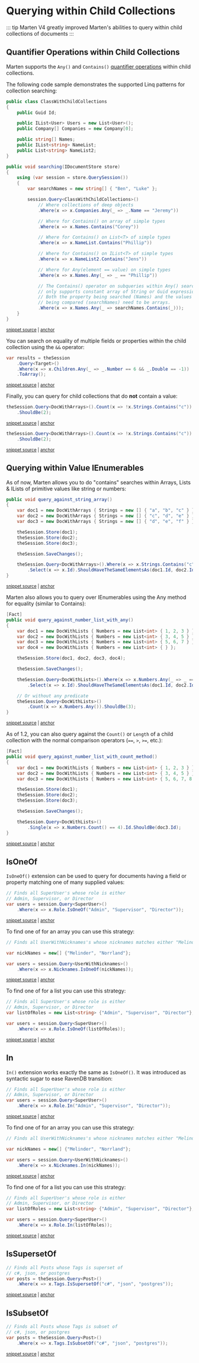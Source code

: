 # Querying within Child Collections

::: tip
Marten V4 greatly improved Marten's abilities to query within child collections of documents
:::

## Quantifier Operations within Child Collections

Marten supports the `Any()` and `Contains()` [quantifier operations](https://docs.microsoft.com/en-us/dotnet/csharp/programming-guide/concepts/linq/quantifier-operations) within child collections.

The following code sample demonstrates the supported Linq patterns for collection searching:

<!-- snippet: sample_searching_within_child_collections -->
<a id='snippet-sample_searching_within_child_collections'></a>
```cs
public class ClassWithChildCollections
{
    public Guid Id;

    public IList<User> Users = new List<User>();
    public Company[] Companies = new Company[0];

    public string[] Names;
    public IList<string> NameList;
    public List<string> NameList2;
}

public void searching(IDocumentStore store)
{
    using (var session = store.QuerySession())
    {
        var searchNames = new string[] { "Ben", "Luke" };

        session.Query<ClassWithChildCollections>()
            // Where collections of deep objects
            .Where(x => x.Companies.Any(_ => _.Name == "Jeremy"))

            // Where for Contains() on array of simple types
            .Where(x => x.Names.Contains("Corey"))

            // Where for Contains() on List<T> of simple types
            .Where(x => x.NameList.Contains("Phillip"))

            // Where for Contains() on IList<T> of simple types
            .Where(x => x.NameList2.Contains("Jens"))

            // Where for Any(element == value) on simple types
            .Where(x => x.Names.Any(_ => _ == "Phillip"))

            // The Contains() operator on subqueries within Any() searches
            // only supports constant array of String or Guid expressions.
            // Both the property being searched (Names) and the values
            // being compared (searchNames) need to be arrays.
            .Where(x => x.Names.Any(_ => searchNames.Contains(_)));
    }
}
```
<sup><a href='https://github.com/JasperFx/marten/blob/master/src/Marten.Testing/Examples/Searching_Within_Child_Collections.cs#L10-L53' title='Snippet source file'>snippet source</a> | <a href='#snippet-sample_searching_within_child_collections' title='Start of snippet'>anchor</a></sup>
<!-- endSnippet -->

You can search on equality of multiple fields or properties within the child collection
using the `&&` operator:

<!-- snippet: sample_any-query-through-child-collection-with-and -->
<a id='snippet-sample_any-query-through-child-collection-with-and'></a>
```cs
var results = theSession
    .Query<Target>()
    .Where(x => x.Children.Any(_ => _.Number == 6 && _.Double == -1))
    .ToArray();
```
<sup><a href='https://github.com/JasperFx/marten/blob/master/src/LinqTests/query_against_child_collections_integrated_Tests.cs#L91-L96' title='Snippet source file'>snippet source</a> | <a href='#snippet-sample_any-query-through-child-collection-with-and' title='Start of snippet'>anchor</a></sup>
<!-- endSnippet -->

Finally, you can query for child collections that do **not** contain a value:

<!-- snippet: sample_negated-contains -->
<a id='snippet-sample_negated-contains'></a>
```cs
theSession.Query<DocWithArrays>().Count(x => !x.Strings.Contains("c"))
    .ShouldBe(2);
```
<sup><a href='https://github.com/JasperFx/marten/blob/master/src/LinqTests/Bugs/Bug_561_negation_of_query_on_contains.cs#L32-L35' title='Snippet source file'>snippet source</a> | <a href='#snippet-sample_negated-contains' title='Start of snippet'>anchor</a></sup>
<a id='snippet-sample_negated-contains-1'></a>
```cs
theSession.Query<DocWithArrays>().Count(x => !x.Strings.Contains("c"))
    .ShouldBe(2);
```
<sup><a href='https://github.com/JasperFx/marten/blob/master/src/LinqTests/Bugs/Bug_561_negation_of_query_on_contains.cs#L72-L75' title='Snippet source file'>snippet source</a> | <a href='#snippet-sample_negated-contains-1' title='Start of snippet'>anchor</a></sup>
<!-- endSnippet -->

## Querying within Value IEnumerables

As of now, Marten allows you to do "contains" searches within Arrays, Lists & ILists of primitive values like string or numbers:

<!-- snippet: sample_query_against_string_array -->
<a id='snippet-sample_query_against_string_array'></a>
```cs
public void query_against_string_array()
{
    var doc1 = new DocWithArrays { Strings = new [] { "a", "b", "c" } };
    var doc2 = new DocWithArrays { Strings = new [] { "c", "d", "e" } };
    var doc3 = new DocWithArrays { Strings = new [] { "d", "e", "f" } };

    theSession.Store(doc1);
    theSession.Store(doc2);
    theSession.Store(doc3);

    theSession.SaveChanges();

    theSession.Query<DocWithArrays>().Where(x => x.Strings.Contains("c")).ToArray()
        .Select(x => x.Id).ShouldHaveTheSameElementsAs(doc1.Id, doc2.Id);
}
```
<sup><a href='https://github.com/JasperFx/marten/blob/master/src/LinqTests/query_against_child_collections_integrated_Tests.cs#L415-L432' title='Snippet source file'>snippet source</a> | <a href='#snippet-sample_query_against_string_array' title='Start of snippet'>anchor</a></sup>
<!-- endSnippet -->

Marten also allows you to query over IEnumerables using the Any method for equality (similar to Contains):

<!-- snippet: sample_query_any_string_array -->
<a id='snippet-sample_query_any_string_array'></a>
```cs
[Fact]
public void query_against_number_list_with_any()
{
    var doc1 = new DocWithLists { Numbers = new List<int> { 1, 2, 3 } };
    var doc2 = new DocWithLists { Numbers = new List<int> { 3, 4, 5 } };
    var doc3 = new DocWithLists { Numbers = new List<int> { 5, 6, 7 } };
    var doc4 = new DocWithLists { Numbers = new List<int> { } };

    theSession.Store(doc1, doc2, doc3, doc4);

    theSession.SaveChanges();

    theSession.Query<DocWithLists>().Where(x => x.Numbers.Any(_ => _ == 3)).ToArray()
        .Select(x => x.Id).ShouldHaveTheSameElementsAs(doc1.Id, doc2.Id);

    // Or without any predicate
    theSession.Query<DocWithLists>()
        .Count(x => x.Numbers.Any()).ShouldBe(3);
}
```
<sup><a href='https://github.com/JasperFx/marten/blob/master/src/LinqTests/query_against_child_collections_integrated_Tests.cs#L519-L540' title='Snippet source file'>snippet source</a> | <a href='#snippet-sample_query_any_string_array' title='Start of snippet'>anchor</a></sup>
<!-- endSnippet -->

As of 1.2, you can also query against the `Count()` or `Length` of a child collection with the normal comparison
operators (`==`, `>`, `>=`, etc.):

<!-- snippet: sample_query_against_number_list_with_count_method -->
<a id='snippet-sample_query_against_number_list_with_count_method'></a>
```cs
[Fact]
public void query_against_number_list_with_count_method()
{
    var doc1 = new DocWithLists { Numbers = new List<int> { 1, 2, 3 } };
    var doc2 = new DocWithLists { Numbers = new List<int> { 3, 4, 5 } };
    var doc3 = new DocWithLists { Numbers = new List<int> { 5, 6, 7, 8 } };

    theSession.Store(doc1);
    theSession.Store(doc2);
    theSession.Store(doc3);

    theSession.SaveChanges();

    theSession.Query<DocWithLists>()
        .Single(x => x.Numbers.Count() == 4).Id.ShouldBe(doc3.Id);
}
```
<sup><a href='https://github.com/JasperFx/marten/blob/master/src/LinqTests/query_against_child_collections_integrated_Tests.cs#L542-L560' title='Snippet source file'>snippet source</a> | <a href='#snippet-sample_query_against_number_list_with_count_method' title='Start of snippet'>anchor</a></sup>
<!-- endSnippet -->

## IsOneOf

`IsOneOf()` extension can be used to query for documents having
a field or property matching one of many supplied values:

<!-- snippet: sample_is_one_of -->
<a id='snippet-sample_is_one_of'></a>
```cs
// Finds all SuperUser's whose role is either
// Admin, Supervisor, or Director
var users = session.Query<SuperUser>()
    .Where(x => x.Role.IsOneOf("Admin", "Supervisor", "Director"));
```
<sup><a href='https://github.com/JasperFx/marten/blob/master/src/Marten.Testing/Examples/IsOneOfExamples.cs#L11-L17' title='Snippet source file'>snippet source</a> | <a href='#snippet-sample_is_one_of' title='Start of snippet'>anchor</a></sup>
<!-- endSnippet -->

To find one of for an array you can use this strategy:

<!-- snippet: sample_is_one_of_array -->
<a id='snippet-sample_is_one_of_array'></a>
```cs
// Finds all UserWithNicknames's whose nicknames matches either "Melinder" or "Norrland"

var nickNames = new[] {"Melinder", "Norrland"};

var users = session.Query<UserWithNicknames>()
    .Where(x => x.Nicknames.IsOneOf(nickNames));
```
<sup><a href='https://github.com/JasperFx/marten/blob/master/src/Marten.Testing/Examples/IsOneOfExamples.cs#L35-L43' title='Snippet source file'>snippet source</a> | <a href='#snippet-sample_is_one_of_array' title='Start of snippet'>anchor</a></sup>
<!-- endSnippet -->

To find one of for a list you can use this strategy:

<!-- snippet: sample_is_one_of_list -->
<a id='snippet-sample_is_one_of_list'></a>
```cs
// Finds all SuperUser's whose role is either
// Admin, Supervisor, or Director
var listOfRoles = new List<string> {"Admin", "Supervisor", "Director"};

var users = session.Query<SuperUser>()
    .Where(x => x.Role.IsOneOf(listOfRoles));
```
<sup><a href='https://github.com/JasperFx/marten/blob/master/src/Marten.Testing/Examples/IsOneOfExamples.cs#L22-L30' title='Snippet source file'>snippet source</a> | <a href='#snippet-sample_is_one_of_list' title='Start of snippet'>anchor</a></sup>
<!-- endSnippet -->

## In

`In()` extension works exactly the same as `IsOneOf()`. It was introduced as syntactic sugar to ease RavenDB transition:

<!-- snippet: sample_in -->
<a id='snippet-sample_in'></a>
```cs
// Finds all SuperUser's whose role is either
// Admin, Supervisor, or Director
var users = session.Query<SuperUser>()
    .Where(x => x.Role.In("Admin", "Supervisor", "Director"));
```
<sup><a href='https://github.com/JasperFx/marten/blob/master/src/Marten.Testing/Examples/InExamples.cs#L11-L17' title='Snippet source file'>snippet source</a> | <a href='#snippet-sample_in' title='Start of snippet'>anchor</a></sup>
<!-- endSnippet -->

To find one of for an array you can use this strategy:

<!-- snippet: sample_in_array -->
<a id='snippet-sample_in_array'></a>
```cs
// Finds all UserWithNicknames's whose nicknames matches either "Melinder" or "Norrland"

var nickNames = new[] {"Melinder", "Norrland"};

var users = session.Query<UserWithNicknames>()
    .Where(x => x.Nicknames.In(nickNames));
```
<sup><a href='https://github.com/JasperFx/marten/blob/master/src/Marten.Testing/Examples/InExamples.cs#L35-L43' title='Snippet source file'>snippet source</a> | <a href='#snippet-sample_in_array' title='Start of snippet'>anchor</a></sup>
<!-- endSnippet -->

To find one of for a list you can use this strategy:

<!-- snippet: sample_in_list -->
<a id='snippet-sample_in_list'></a>
```cs
// Finds all SuperUser's whose role is either
// Admin, Supervisor, or Director
var listOfRoles = new List<string> {"Admin", "Supervisor", "Director"};

var users = session.Query<SuperUser>()
    .Where(x => x.Role.In(listOfRoles));
```
<sup><a href='https://github.com/JasperFx/marten/blob/master/src/Marten.Testing/Examples/InExamples.cs#L22-L30' title='Snippet source file'>snippet source</a> | <a href='#snippet-sample_in_list' title='Start of snippet'>anchor</a></sup>
<!-- endSnippet -->

## IsSupersetOf

<!-- snippet: sample_is_superset_of -->
<a id='snippet-sample_is_superset_of'></a>
```cs
// Finds all Posts whose Tags is superset of
// c#, json, or postgres
var posts = theSession.Query<Post>()
    .Where(x => x.Tags.IsSupersetOf("c#", "json", "postgres"));
```
<sup><a href='https://github.com/JasperFx/marten/blob/master/src/LinqTests/query_with_IsSuperSetOf_Tests.cs#L15-L21' title='Snippet source file'>snippet source</a> | <a href='#snippet-sample_is_superset_of' title='Start of snippet'>anchor</a></sup>
<!-- endSnippet -->

## IsSubsetOf

<!-- snippet: sample_is_subset_of -->
<a id='snippet-sample_is_subset_of'></a>
```cs
// Finds all Posts whose Tags is subset of
// c#, json, or postgres
var posts = theSession.Query<Post>()
    .Where(x => x.Tags.IsSubsetOf("c#", "json", "postgres"));
```
<sup><a href='https://github.com/JasperFx/marten/blob/master/src/LinqTests/query_with_IsSubsetOf_Tests.cs#L35-L41' title='Snippet source file'>snippet source</a> | <a href='#snippet-sample_is_subset_of' title='Start of snippet'>anchor</a></sup>
<!-- endSnippet -->
